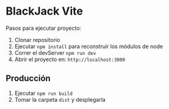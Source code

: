 # BlackJack Vite

Pasos para ejecutar proyecto:

1. Clonar repositorio
2. Ejecutar ```npm install``` para reconstruir los módulos de node
3. Correr el devServer ```npm run dev```
4. Abrir el proyecto en: ```http://localhost:3000```


## Producción

1. Ejecutar ```npm run build```
2. Tomar la carpeta ```dist``` y desplegarla